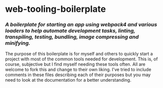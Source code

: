 # web-tooling-boilerplate

### _A boilerplate for starting an app using webpack4 and various loaders to help automate development tasks, linting, transpiling, testing, bundling, image compressing and minifying._

The purpose of this boilerplate is for myself and others to quickly start a project with most of the common tools needed for development. This is, of course, subjective but I find myself needing these tools often. All are welcome to fork this and change to their own liking. I've tried to include comments in these files describing each of their purposes but you may need to look at the documentation for a better understanding.